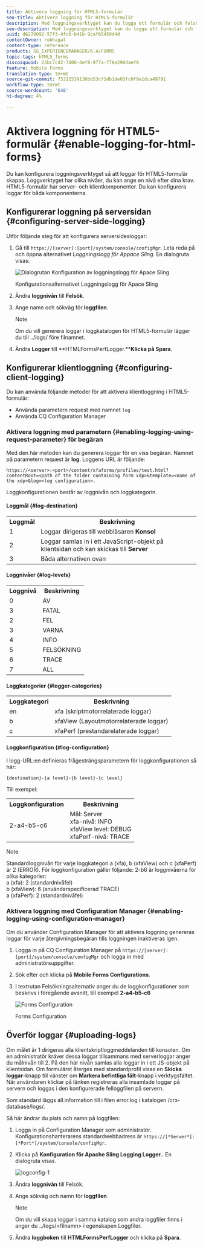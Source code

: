 ```yaml
---
title: Aktivera loggning för HTML5-formulär
seo-title: Aktivera loggning för HTML5-formulär
description: Med loggningsverktyget kan du logga ett formulär och felsöka formulärrelaterade problem.
seo-description: Med loggningsverktyget kan du logga ett formulär och felsöka formulärrelaterade problem.
uuid: d6279092-57f3-4fc6-b41b-9caf65459d4d
contentOwner: robhagat
content-type: reference
products: SG_EXPERIENCEMANAGER/6.4/FORMS
topic-tags: hTML5_forms
discoiquuid: 23bc7cd2-7d06-4ef8-977a-778e290daef9
feature: Mobile Forms
translation-type: tm+mt
source-git-commit: 75312539136bb53cf1db1de03fc0f9a1dca49791
workflow-type: tm+mt
source-wordcount: '648'
ht-degree: 4%

---
```



# Aktivera loggning för HTML5-formulär {#enable-logging-for-html-forms}

Du kan konfigurera loggningsverktyget så att loggar för HTML5-formulär skapas. Loggverktyget har olika nivåer, du kan ange en nivå efter dina krav. HTML5-formulär har server- och klientkomponenter. Du kan konfigurera loggar för båda komponenterna.

## Konfigurerar loggning på serversidan {#configuring-server-side-logging}

Utför följande steg för att konfigurera serversidesloggar:

1. Gå till `https://[server]:[port]/system/console/configMgr`. Leta reda på och öppna alternativet *Loggningslogg för Appace Sling*. En dialogruta visas:

   ![ Dialogrutan Konfiguration av loggningslogg för Apace Sling](assets/logconfig.png)

   Konfigurationsalternativet Loggningslogg för Apace Sling

1. Ändra **loggnivån** till **Felsök**.

1. Ange namn och sökväg för **loggfilen**.

   >[!NOTE]
   >
   >Om du vill generera loggar i loggkatalogen för HTML5-formulär lägger du till ../logs/ före filnamnet.

1. Ändra **Logger** till **HTMLFormsPerfLogger.****Klicka på Spara**.

## Konfigurerar klientloggning {#configuring-client-logging}

Du kan använda följande metoder för att aktivera klientloggning i HTML5-formulär:

* Använda parametern request med namnet `log`
* Använda CQ Configuration Manager

### Aktivera loggning med parametern {#enabling-logging-using-request-parameter} för begäran

Med den här metoden kan du generera loggar för en viss begäran. Namnet på parametern request är **log**. Loggens URL är följande:

`https://<server>:<port>/content/xfaforms/profiles/test.html?contentRoot=<path of the folder containing form xdp>&template=<name of the xdp>&log=<log configuration>.`

Loggkonfigurationen består av loggnivån och loggkategorin.

#### Loggmål {#log-destination}

<table> 
 <tbody> 
  <tr> 
   <th><strong>Loggmål</strong></th> 
   <th><strong>Beskrivning</strong></th> 
  </tr> 
  <tr> 
   <td>1</td> 
   <td>Loggar dirigeras till webbläsaren <strong>Konsol</strong></td> 
  </tr> 
  <tr> 
   <td>2</td> 
   <td>Loggar samlas in i ett JavaScript-objekt på klientsidan och kan skickas till <strong>Server</strong> </td> 
  </tr> 
  <tr> 
   <td>3</td> 
   <td>Båda alternativen ovan<br /> </td> 
  </tr> 
 </tbody> 
</table>

#### Loggnivåer {#log-levels}

<table> 
 <tbody> 
  <tr> 
   <th>Loggnivå</th> 
   <th>Beskrivning</th> 
  </tr> 
  <tr> 
   <td>0</td> 
   <td>AV<br type="_moz" /> </td> 
  </tr> 
  <tr> 
   <td>3</td> 
   <td>FATAL<br type="_moz" /> </td> 
  </tr> 
  <tr> 
   <td>2</td> 
   <td>FEL<br type="_moz" /> </td> 
  </tr> 
  <tr> 
   <td>3</td> 
   <td>VARNA<br type="_moz" /> </td> 
  </tr> 
  <tr> 
   <td>4</td> 
   <td>INFO<br type="_moz" /> </td> 
  </tr> 
  <tr> 
   <td>5</td> 
   <td>FELSÖKNING<br type="_moz" /> </td> 
  </tr> 
  <tr> 
   <td>6</td> 
   <td>TRACE<br type="_moz" /> </td> 
  </tr> 
  <tr> 
   <td>7</td> 
   <td>ALL<br type="_moz" /> </td> 
  </tr> 
 </tbody> 
</table>

#### Loggkategorier {#logger-categories}

<table> 
 <tbody> 
  <tr> 
   <th>Loggkategori</th> 
   <th>Beskrivning</th> 
  </tr> 
  <tr> 
   <td>en</td> 
   <td>xfa (skriptmotorrelaterade loggar)</td> 
  </tr> 
  <tr> 
   <td>b</td> 
   <td>xfaView (Layoutmotorrelaterade loggar)<br type="_moz" /> </td> 
  </tr> 
  <tr> 
   <td>c</td> 
   <td>xfaPerf (prestandarelaterade loggar)<br type="_moz" /> </td> 
  </tr> 
 </tbody> 
</table>

#### Loggkonfiguration {#log-configuration}

I logg-URL:en definieras frågesträngsparametern för loggkonfigurationen så här:

`{destination}-{a level}-{b level}-{c level}`

Till exempel:

<table> 
 <tbody> 
  <tr> 
   <th>Loggkonfiguration</th> 
   <th>Beskrivning</th> 
  </tr> 
  <tr> 
   <td>2-a4-b5-c6<br type="_moz" /> </td> 
   <td>Mål: Server<br /> xfa-nivå: INFO<br /> xfaView level: DEBUG<br /> xfaPerf-nivå: TRACE</td> 
  </tr> 
 </tbody> 
</table>

>[!NOTE]
>
>Standardloggnivån för varje loggkategori a (xfa), b (xfaView) och c (xfaPerf) är 2 (ERROR). För loggkonfiguration gäller följande: 2-b6 är loggnivåerna för olika kategorier:\
>a (xfa): 2 (standardnivåfel)\
>b (xfaView): 6 (användarspecificerad TRACE)\
>a (xfaPerf): 2 (standardnivåfel)

### Aktivera loggning med Configuration Manager {#enabling-logging-using-configuration-manager}

Om du använder Configuration Manager för att aktivera loggning genereras loggar för varje återgivningsbegäran tills loggningen inaktiveras igen.

1. Logga in på CQ Configuration Manager på `https://[server]:[port]/system/console/configMgr` och logga in med administratörsuppgifter.
1. Sök efter och klicka på **Mobile Forms Configurations**.
1. I textrutan Felsökningsalternativ anger du de loggkonfigurationer som beskrivs i föregående avsnitt, till exempel **2-a4-b5-c6**

   ![Forms Configuration](assets/forms_configuration.png)

   Forms Configuration

## Överför loggar {#uploading-logs}

Om målet är 1 dirigeras alla klientskriptloggmeddelanden till konsolen. Om en administratör kräver dessa loggar tillsammans med serverloggar anger du målnivån till 2. På den här nivån samlas alla loggar in i ett JS-objekt på klientsidan. Om formuläret återges med standardprofil visas en **Skicka loggar**-knapp till vänster om **Markera befintliga fält**-knapp i verktygsfältet. När användaren klickar på länken registreras alla insamlade loggar på servern och loggas i den konfigurerade felloggfilen på servern.

Som standard läggs all information till i filen error.log i katalogen /crx-database/logs/.

Så här ändrar du plats och namn på loggfilen:

1. Logga in på Configuration Manager som administratör. Konfigurationshanterarens standardwebbadress är `https://[*Server*]:[*Port*]/system/console/configMgr`.
1. Klicka på **Konfiguration för Apache Sling Logging Logger.**. En dialogruta visas.

   ![logconfig-1](assets/logconfig-1.png)

1. Ändra **loggnivån** till Felsök.

1. Ange sökväg och namn för **loggfilen**.

   >[!NOTE]
   >
   >Om du vill skapa loggar i samma katalog som andra loggfiler finns i anger du ../logs/&lt;filnamn> i egenskapen Loggfiler.

1. Ändra **loggboken** till **HTMLFormsPerfLogger** och klicka på **Spara**.

